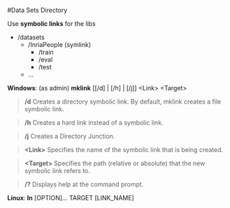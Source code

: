#Data Sets Directory

Use **symbolic links** for the libs

* /datasets
    * /InriaPeople (symlink)
    	* /train
		* /eval
		* /test
	* ...


**Windows**: (as admin) **mklink** [[/d] | [/h] | [/j]] <Link\> <Target\>

> **/d** Creates a directory symbolic link. By default, mklink creates a file symbolic link.

> **/h** Creates a hard link instead of a symbolic link.

> **/j** Creates a Directory Junction.

> **<Link\>** Specifies the name of the symbolic link that is being created.

> **<Target\>** Specifies the path (relative or absolute) that the new symbolic link refers to.

> **/?** Displays help at the command prompt.

**Linux**: **ln** [OPTION]... TARGET [LINK_NAME] 
